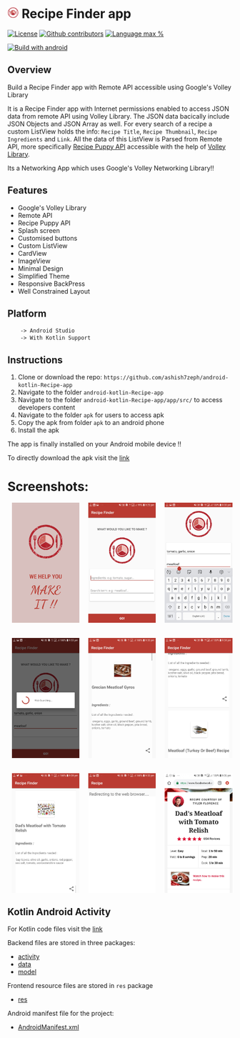 

# <img alt="App image" src="screenshots/img_recipe_plate.png" width="5%"> Recipe Finder app

[![License](https://img.shields.io/github/license/ashish7zeph/android-kotlin-Chore-app.svg?style=for-the-badge)](https://github.com/ashish7zeph/android-kotlin-Recipe-app/blob/master/LICENSE)
[![Github contributors](https://img.shields.io/github/contributors/ashish7zeph/android-kotlin-Recipe-app.svg?style=for-the-badge)](https://github.com/ashish7zeph/android-kotlin-Recipe-app/graphs/contributors)
[![Language max %](https://img.shields.io/github/languages/top/ashish7zeph/android-kotlin-Recipe-app.svg?colorB=orange&style=for-the-badge)](https://kotlinlang.org/)

[![Build with android](https://forthebadge.com/images/badges/built-for-android.svg)](https://www.android.com/)

## Overview

Build a Recipe Finder app with Remote API accessible using Google's Volley Library

It is a Recipe Finder app with Internet permissions enabled to access JSON data from remote API using Volley Library. The JSON data bacically include JSON Objects and JSON Array as well. For every search of a recipe a custom ListView holds the info: `Recipe Title`, `Recipe Thumbnail`, `Recipe Ingredients` and `Link`. All the data of this ListView is Parsed from Remote API, more specifically [Recipe Puppy API](http://www.recipepuppy.com/about/api/) accessible with the help of [Volley Library](https://developer.android.com/training/volley/).

Its a Networking App which uses Google's Volley Networking Library!!

## Features

* Google's Volley Library
* Remote API
* Recipe Puppy API
* Splash screen
* Customised buttons
* Custom ListView
* CardView
* ImageView
* Minimal Design
* Simplified Theme
* Responsive BackPress
* Well Constrained Layout

## Platform
        -> Android Studio
        -> With Kotlin Support

## Instructions

1. Clone or download the repo: `https://github.com/ashish7zeph/android-kotlin-Recipe-app`
2. Navigate to the folder `android-kotlin-Recipe-app`
3. Navigate to the folder `android-kotlin-Recipe-app/app/src/` to access developers content
3. Navigate to the folder `apk` for users to access apk
4. Copy the apk from folder `apk` to an android phone
5. Install the apk

The app is finally installed on your Android mobile device !!

To directly download the apk visit the [link](https://github.com/ashish7zeph/android-kotlin-Recipe-app/tree/master/apk)

 # Screenshots:

<div style="display:flex;">
<img alt="App image" src="screenshots/img1.jpg" width="30%" hspace="10">
<img alt="App image" src="screenshots/img2.jpg" width="30%" hspace="10">
<img alt="App image" src="screenshots/img3.jpg" width="30%" hspace="10">
</div>
<br/>
<br/>
<div style="display:flex;">
<img alt="App image" src="screenshots/img4.jpg" width="30%" hspace="10">
<img alt="App image" src="screenshots/img5.jpg" width="30%" hspace="10">
<img alt="App image" src="screenshots/img6.jpg" width="30%" hspace="10">
</div>
<br/>
<br/>
<div style="display:flex;">
<img alt="App image" src="screenshots/img7.jpg" width="30%" hspace="10">
<img alt="App image" src="screenshots/img8.jpg" width="30%" hspace="10">
<img alt="App image" src="screenshots/img9.jpg" width="30%" hspace="10">
</div>

## Kotlin Android Activity

For Kotlin code files visit the [link](https://github.com/ashish7zeph/android-kotlin-Recipe-app/tree/master/app/src/main/java/com/zeph7/recipefinder)

Backend files are stored in three packages:

* [activity](https://github.com/ashish7zeph/android-kotlin-Recipe-app/tree/master/app/src/main/java/com/zeph7/choreapplication/activity)
* [data](https://github.com/ashish7zeph/android-kotlin-Recipe-app/tree/master/app/src/main/java/com/zeph7/choreapplication/data)
* [model](https://github.com/ashish7zeph/android-kotlin-Recipe-app/tree/master/app/src/main/java/com/zeph7/choreapplication/model)

Frontend resource files are stored in `res` package

* [res](https://github.com/ashish7zeph/android-kotlin-Recipe-app/tree/master/app/src/main/res)

Android manifest file for the project:

* [AndroidManifest.xml](https://github.com/ashish7zeph/android-kotlin-Recipe-app/blob/master/app/src/main/AndroidManifest.xml)
